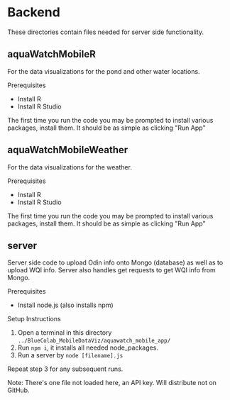# Backend 

These directories contain files needed for server side functionality. 

## aquaWatchMobileR
For the data visualizations for the pond and other water locations.

Prerequisites
 - Install R
 - Install R Studio

The first time you run the code you may be prompted to install various packages, install them. It should be as simple as clicking "Run App"

## aquaWatchMobileWeather
For the data visualizations for the weather.

Prerequisites
 - Install R
 - Install R Studio

The first time you run the code you may be prompted to install various packages, install them. It should be as simple as clicking "Run App"

## server
Server side code to upload Odin info onto Mongo (database) as well as to upload WQI info. Server also handles get requests to get WQI info from Mongo. 

Prerequisites
 - Install node.js (also installs npm)

Setup Instructions
1. Open a terminal in this directory ``../BlueColab_MobileDataViz/aquawatch_mobile_app/``
2. Run ``npm i``, it installs all needed node_packages.
3. Run a server by ``node [filename].js``

Repeat step 3 for any subsequent runs.

Note: There's one file not loaded here, an API key. Will distribute not on GitHub.